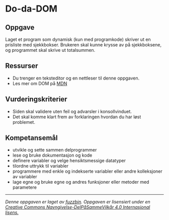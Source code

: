 # Do-da-DOM

## Oppgave

Laget et program som dynamisk (kun med programkode) skriver ut en prisliste med sjekkbokser. Brukeren skal kunne krysse av på sjekkboksene, og programmet skal skrive ut totalsummen.

## Ressurser

* Du trenger en teksteditor og en nettleser til denne oppgaven.
* Les mer om DOM på [MDN](https://developer.mozilla.org/en-US/docs/Web/API/Document_Object_Model/Introduction)

## Vurderingskriterier

* Siden skal validere uten feil og advarsler i konsollvinduet.
* Det skal komme klart frem av forklaringen hvordan du har løst problemet.

## Kompetansemål

* utvikle og sette sammen delprogrammer
* lese og bruke dokumentasjon og kode
* definere variabler og velge hensiktsmessige datatyper
* tilordne uttrykk til variabler
* programmere med enkle og indekserte variabler eller andre kolleksjoner av variabler
* lage egne og bruke egne og andres funksjoner eller metoder med parametere

---
_Denne oppgaven er laget av [fuzzbin](https://github.com/fuzzbin). Oppgaven er lisensiert under en [Creative Commons Navngivelse-DelPåSammeVilkår 4.0 Internasjonal lisens.
](http://creativecommons.org/licenses/by-sa/4.0/)_

